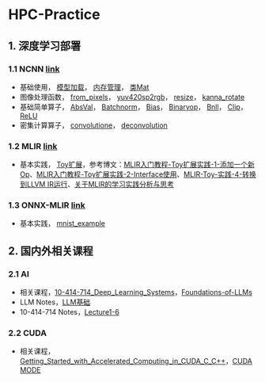 # HPC-Practice

## 1. 深度学习部署

### 1.1 NCNN [link](https://github.com/Tencent/ncnn)
- 基础使用，
[模型加载](https://github.com/BillPengpeng/HPC-Practice/tree/master/deployment/ncnn/notes/NCNN源码分析01-ncnn模型加载.md)，
[内存管理](https://github.com/BillPengpeng/HPC-Practice/tree/master/deployment/ncnn/notes/NCNN源码分析02-CPU内存管理.md)，
[类Mat](https://github.com/BillPengpeng/HPC-Practice/tree/master/deployment/ncnn/notes/NCNN源码分析03-类Mat.md)
- 图像处理函数，
[from_pixels](https://github.com/BillPengpeng/HPC-Practice/tree/master/deployment/ncnn/notes/NCNN源码分析04-图像处理函数之from_pixels.md)，
[yuv420sp2rgb](https://github.com/BillPengpeng/HPC-Practice/tree/master/deployment/ncnn/notes/NCNN源码分析04-图像处理函数之yuv420sp2rgb.md)，
[resize](https://github.com/BillPengpeng/HPC-Practice/tree/master/deployment/ncnn/notes/NCNN源码分析04-图像处理函数之resize.md)，
[kanna_rotate](https://github.com/BillPengpeng/HPC-Practice/tree/master/deployment/ncnn/notes/NCNN源码分析04-图像处理函数之kanna_rotate.md)
- 基础简单算子，
[AbsVal](https://github.com/BillPengpeng/HPC-Practice/tree/master/deployment/ncnn/notes/NCNN源码分析05-激活函数之absval算子.md)，
[Batchnorm](https://github.com/BillPengpeng/HPC-Practice/tree/master/deployment/ncnn/notes/NCNN源码分析05-激活函数之bn算子.md)，
[Bias](https://github.com/BillPengpeng/HPC-Practice/tree/master/deployment/ncnn/notes/NCNN源码分析05-激活函数之bias算子.md)，
[Binaryop](https://github.com/BillPengpeng/HPC-Practice/tree/master/deployment/ncnn/notes/NCNN源码分析05-激活函数之binaryop算子.md)，
[Bnll](https://github.com/BillPengpeng/HPC-Practice/tree/master/deployment/ncnn/notes/NCNN源码分析05-激活函数之bnll算子.md)，
[Clip](https://github.com/BillPengpeng/HPC-Practice/tree/master/deployment/ncnn/notes/NCNN源码分析05-激活函数之clip算子.md)，
[ReLU](https://github.com/BillPengpeng/HPC-Practice/tree/master/deployment/ncnn/notes/NCNN源码分析05-激活函数之relu算子.md)
- 密集计算算子，
[convolutione](https://github.com/BillPengpeng/HPC-Practice/tree/master/deployment/ncnn/notes/NCNN源码分析06-convolution与convolutiondepthwise基础实现.md)，
[deconvolution](https://github.com/BillPengpeng/HPC-Practice/tree/master/deployment/ncnn/notes/NCNN源码分析06-deconvolution与deconvolutiondepthwise基础实现.md)

### 1.2 MLIR [link](https://mlir.llvm.org/getting_started/)

- 基本实践，
[Toy扩展](https://github.com/BillPengpeng/HPC-Practice/tree/master/deployment/ai-compiler/llvm-practice/toy/Ch6)，参考博文：[MLIR入门教程-Toy扩展实践-1-添加一个新Op](https://zhuanlan.zhihu.com/p/441237921)、[MLIR入门教程-Toy扩展实践-2-Interface使用](https://zhuanlan.zhihu.com/p/441471026?utm_id=0)、[MLIR-Toy-实践-4-转换到LLVM IR运行](https://zhuanlan.zhihu.com/p/447202920)、[关于MLIR的学习实践分析与思考](https://zhuanlan.zhihu.com/p/599281935)

### 1.3 ONNX-MLIR [link](https://github.com/onnx/onnx-mlir)

- 基本实践，
[mnist_example](https://github.com/BillPengpeng/HPC-Practice/tree/master/deployment/ai-compiler/onnx-mlir/mnist_example)

## 2. 国内外相关课程

### 2.1 AI 

- 相关课程，[10-414-714_Deep_Learning_Systems](https://dlsyscourse.org/)，[Foundations-of-LLMs](https://github.com/ZJU-LLMs/Foundations-of-LLMs)
- LLM Notes，[LLM基础](https://github.com/BillPengpeng/HPC-Practice/tree/master/course/AI/notes/LLM_notes_01_LLM基础.md)
- 10-414-714 Notes，[Lecture1-6](https://github.com/BillPengpeng/HPC-Practice/tree/master/course/AI/notes/10-414-714_notes_01.md)

### 2.2 CUDA

- 相关课程，[Getting_Started_with_Accelerated_Computing_in_CUDA_C_C++](https://learn.nvidia.com/courses/course-detail?course_id=course-v1:DLI+C-AC-01+V1/)，[CUDA MODE](https://github.com/gpu-mode/lectures)



